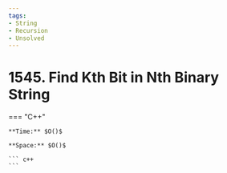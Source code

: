```yaml
---
tags:
- String
- Recursion
- Unsolved
---
```



# 1545. Find Kth Bit in Nth Binary String

=== "C++"

    **Time:** $O()$

    **Space:** $O()$

    ``` c++
    ```